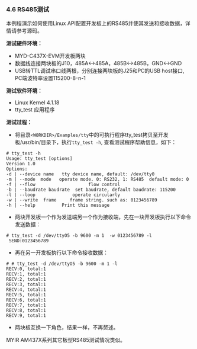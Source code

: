 ### 4.6 RS485测试

本例程演示如何使用Linux API配置开发板上的RS485并使其发送和接收数据，详情请参考源码。

**测试硬件环境：**

* MYD-C437X-EVM开发板两块  
* 数据线连接两块板的J10，485A&lt;-&gt;485A，485B&lt;-&gt;485B，GND&lt;-&gt;GND  
* USB转TTL调试串口线两根，分别连接两块板的J25和PC的USB host接口, PC端波特率设置115200-8-n-1

**测试软件环境：**

* Linux Kernel 4.1.18   
* tty\_test 应用程序  

**测试过程：**

* 将目录`<WORKDIR>/Examples/tty`中的可执行程序tty\_test拷贝至开发板/usr/bin/目录下，执行`tty_test -h`, 查看测试程序帮助信息，如下：    

```\`
# tty_test -h
Usage: tty_test [options]
Version 1.0
Options:
-d | --device name   tty device name, default: /dev/tty0
-m | --mode  mode   operate mode. 0: RS232, 1: RS485  default mode: 0 
-f | --flow                    flow control 
-b | --baudrate baudrate  set baudrate, default baudrate: 115200 
-l | --loop              operate circularly 
-w | --write  frame     frame string. such as: 0123456789 
-h | --help          Print this message
```

* 两块开发板一个作为发送端另一个作为接收端，先在一块开发板执行以下命令发送数据：  

```
# tty_test -d /dev/ttyO5 -b 9600 -m 1  -w 0123456789 -l  
 SEND:0123456789
```

* 再在另一开发板执行以下命令接收数据：  

```
# # tty_test -d /dev/ttyO5 -b 9600 -m 1 -l
RECV:0, total:1 
RECV:1, total:1 
RECV:2, total:1 
RECV:3, total:1 
RECV:4, total:1 
RECV:5, total:1 
RECV:6, total:1 
RECV:7, total:1 
RECV:8, total:1 
RECV:9, total:1 
```

* 两块板互换一下角色，结果一样，不再赘述。           

MYIR AM437X系列其它板型RS485测试情况类似。

